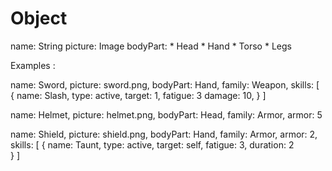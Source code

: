 # Object

name: String
picture: Image
bodyPart:
    * Head
    * Hand
    * Torso
    * Legs






Examples :

name: Sword,
picture: sword.png,
bodyPart: Hand,
family: Weapon,
skills: [
    {
        name: Slash,
        type: active,
        target: 1,
        fatigue: 3
        damage: 10,
    }
]


name: Helmet,
picture: helmet.png,
bodyPart: Head,
family: Armor,
armor: 5


name: Shield,
picture: shield.png,
bodyPart: Hand,
family: Armor,
armor: 2,
skills: [
    {
        name: Taunt,
        type: active,
        target: self,
        fatigue: 3,
        duration: 2    
    }
]
